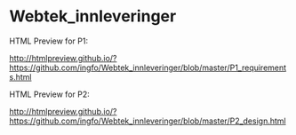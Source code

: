# Webtek_innleveringer

HTML Preview for P1:

http://htmlpreview.github.io/?https://github.com/ingfo/Webtek_innleveringer/blob/master/P1_requirements.html

HTML Preview for P2:

http://htmlpreview.github.io/?https://github.com/ingfo/Webtek_innleveringer/blob/master/P2_design.html
